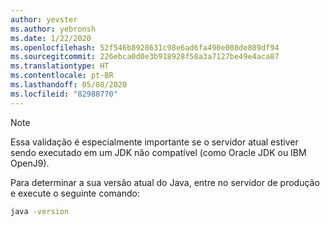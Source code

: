 ```yaml
---
author: yevster
ms.author: yebronsh
ms.date: 1/22/2020
ms.openlocfilehash: 52f546b8928631c98e6ad6fa490e008de809df94
ms.sourcegitcommit: 226ebca0d0e3b918928f58a3a7127be49e4aca87
ms.translationtype: HT
ms.contentlocale: pt-BR
ms.lasthandoff: 05/08/2020
ms.locfileid: "82988770"
---
```

<!-- Included in technology-specific include files such as note-obtain-your-current-java-version-app-service.md. -->

> [!NOTE]
> Essa validação é especialmente importante se o servidor atual estiver sendo executado em um JDK não compatível (como Oracle JDK ou IBM OpenJ9).

Para determinar a sua versão atual do Java, entre no servidor de produção e execute o seguinte comando:

```bash
java -version
```
